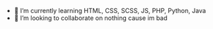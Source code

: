 - 🌱 I’m currently learning HTML, CSS, SCSS, JS, PHP, Python, Java
- 💞️ I’m looking to collaborate on nothing cause im bad
